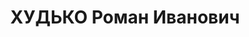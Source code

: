 ---
title: ХУДЬКО Роман Иванович
description: '1895 р., с. Вершино-Кам’янка Новгородківського р-ну Миколаївської обл.,
  українець, малописьменний, виключений із членів КП(б)У. Проживав у с. Миньківці,
  уповноважений комітету заготівель.

  Заарештований 28.10.37. Звинувачення: член „ПОВ”, шпигун. Військколегією Верховного
  Суду СРСР 27.12.37 засуджений на 15 років позбавлення волі у ВТТ з пораженням прав
  на 5 років.

  Реабілітований згідно з Законом України від 17.04.91.'
---